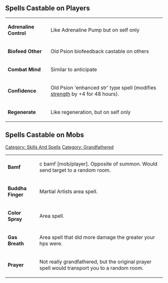 ## Spells Castable on Players

<table>
<tr>
<td>

<b>Adrenaline Control</b>

</td>
<td>

Like Adrenaline Pump but on self only

</td>
</tr>
<tr>
<td>

<b>Biofeed Other</b>

</td>
<td>

Old Psion biofeedback castable on others

</td>
</tr>
<tr>
<td>

<b>Combat Mind</b>

</td>
<td>

Similar to anticipate

</td>
</tr>
<tr>
<td>

<b>Confidence</b>

</td>
<td>

Old Psion 'enhanced str' type spell (modifies
[strength](Strength "wikilink") by +4 for 48 hours).

</td>
</tr>
<tr>
<td>

<b>Regenerate</b>

</td>
<td>

Like regeneration, but on self only

</td>
</tr>
</table>

## Spells Castable on Mobs

<table>
<tr>
<td>

<b>Bamf</b>

</td>
<td>

c bamf \[mob/player\]. Opposite of summon. Would send target to a random
room.

</td>
</tr>
<tr>
<td>

<b>Buddha Finger</b>

</td>
<td>

Martial Artists area spell.

</td>
</tr>
<tr>
<td>

<b>Color Spray</b>

</td>
<td>

Area spell.

</td>
</tr>
<tr>
<td>

<b>Gas Breath</b>

</td>
<td>

Area spell that did more damage the greater your hps were.

</td>
</tr>
<tr>
<td>

<b>Prayer</b>

</td>
<td>

Not really grandfathered, but the original prayer spell would transport
you to a random room.

</td>
</tr>

[Category: Skills And Spells](Category:_Skills_And_Spells "wikilink")
[Category: Grandfathered](Category:_Grandfathered "wikilink")
